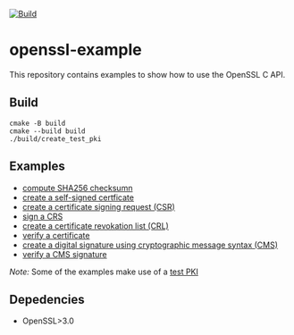 [![Build](https://github.com/falk-werner/openssl-example/actions/workflows/build.yml/badge.svg)](https://github.com/falk-werner/openssl-example/actions/workflows/build.yml)

# openssl-example

This repository contains examples to show how to use the OpenSSL C API.

## Build

```
cmake -B build
cmake --build build
./build/create_test_pki
```

## Examples

- [compute SHA256 checksumn](doc/sha256.md)
- [create a self-signed certficate](doc/self_signed.md)
- [create a certificate signing request (CSR)](doc/create_csr.md)
- [sign a CRS](doc/sign_csr.md)
- [create a certificate revokation list (CRL)](doc/create_crl.md)
- [verify a certificate](doc/verify_cert.md)
- [create a digital signature using cryptographic message syntax (CMS)](doc/cms_sign.md)
- [verify a CMS signature](doc/cms_verify.md)

_Note:_ Some of the examples make use of a [test PKI](doc/test_pki.md)

## Depedencies

- OpenSSL>3.0

